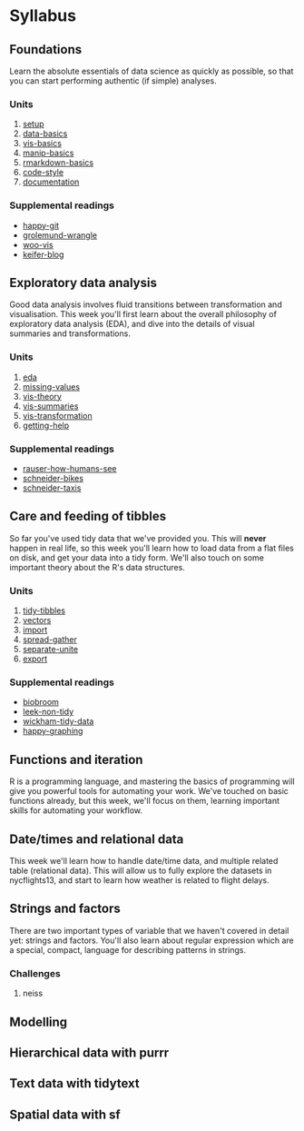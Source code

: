 <!-- Generated automatically from syllabus.yml. Do not edit by hand -->

# Syllabus

## Foundations

Learn the absolute essentials of data science as quickly as possible, so that
you can start performing authentic (if simple) analyses.

### Units

1. [setup](setup.md)
1. [data-basics](data-basics.md)
1. [vis-basics](vis-basics.md)
1. [manip-basics](manip-basics.md)
1. [rmarkdown-basics](rmarkdown-basics.md)
1. [code-style](code-style.md)
1. [documentation](documentation.md)

### Supplemental readings

* [happy-git](supplements.html#happy-git)
* [grolemund-wrangle](supplements.html#grolemund-wrangle)
* [woo-vis](supplements.html#woo-vis)
* [keifer-blog](supplements.html#keifer-blog)


## Exploratory data analysis

Good data analysis involves fluid transitions between transformation and
visualisation. This week you'll first learn about the overall philosophy of
exploratory data analysis (EDA), and dive into the details of visual summaries
and transformations.

### Units

1. [eda](eda.md)
1. [missing-values](missing-values.md)
1. [vis-theory](vis-theory.md)
1. [vis-summaries](vis-summaries.md)
1. [vis-transformation](vis-transformation.md)
1. [getting-help](getting-help.md)

### Supplemental readings

* [rauser-how-humans-see](supplements.html#rauser-how-humans-see)
* [schneider-bikes](supplements.html#schneider-bikes)
* [schneider-taxis](supplements.html#schneider-taxis)


## Care and feeding of tibbles

So far you've used tidy data that we've provided you. This will __never__
happen in real life, so this week you'll learn how to load data from a flat
files on disk, and get your data into a tidy form. We'll also touch on some
important theory about the R's data structures.

### Units

1. [tidy-tibbles](tidy-tibbles.md)
1. [vectors](vectors.md)
1. [import](import.md)
1. [spread-gather](spread-gather.md)
1. [separate-unite](separate-unite.md)
1. [export](export.md)

### Supplemental readings

* [biobroom](supplements.html#biobroom)
* [leek-non-tidy](supplements.html#leek-non-tidy)
* [wickham-tidy-data](supplements.html#wickham-tidy-data)
* [happy-graphing](supplements.html#happy-graphing)


## Functions and iteration

R is a programming language, and mastering the basics of programming will give
you powerful tools for automating your work. We've touched on basic functions
already, but this week, we'll focus on them, learning important skills for
automating your workflow.


## Date/times and relational data

This week we'll learn how to handle date/time data, and multiple related table
(relational data). This will allow us to fully explore the datasets in
nycflights13, and start to learn how weather is related to flight delays.


## Strings and factors

There are two important types of variable that we haven't covered in detail
yet: strings and factors. You'll also learn about regular expression which are
a special, compact, language for describing patterns in strings.

### Challenges

1.  neiss


## Modelling




## Hierarchical data with purrr




## Text data with tidytext




## Spatial data with sf





